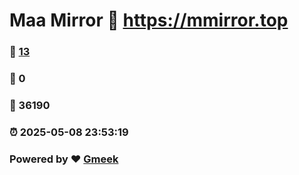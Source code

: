 # Maa Mirror :link: https://mmirror.top 
### :page_facing_up: [13](https://mmirror.top/tag.html) 
### :speech_balloon: 0 
### :hibiscus: 36190 
### :alarm_clock: 2025-05-08 23:53:19 
### Powered by :heart: [Gmeek](https://github.com/Meekdai/Gmeek)
